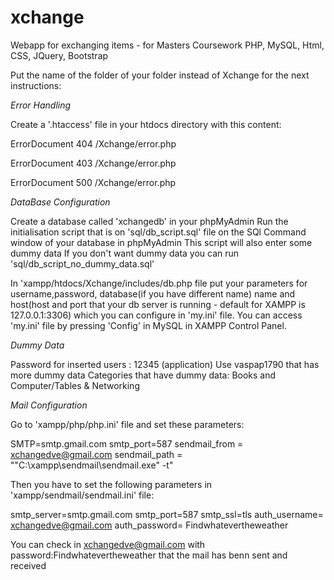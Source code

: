 # xchange
Webapp for exchanging items - for Masters Coursework 
PHP, MySQL, Html, CSS, JQuery, Bootstrap

Put the name of the folder of your folder instead of Xchange for the next instructions:

_Error Handling_

Create a '.htaccess' file in your htdocs directory with this content:

ErrorDocument 404 /Xchange/error.php

ErrorDocument 403 /Xchange/error.php

ErrorDocument 500 /Xchange/error.php

_DataBase Configuration_

Create a database called 'xchangedb' in your phpMyAdmin 
Run the initialisation script that is on 'sql/db_script.sql' file 
on the SQl Command window of your database in phpMyAdmin
This script will also enter some dummy data
If you don't want dummy data you can run 'sql/db_script_no_dummy_data.sql'

In 'xampp/htdocs/Xchange/includes/db.php file
put your parameters for username,password, database(if you have different name) name and 
host(host and port that your db server is running - default for XAMPP is 127.0.0.1:3306) 
which you can configure in 'my.ini' file. 
You can access 'my.ini' file by pressing 'Config' in MySQL
in XAMPP Control Panel.


_Dummy Data_

Password for inserted users : 12345 (application)
Use vaspap1790 that has more dummy data
Categories that have dummy data: Books and Computer/Tables & Networking

_Mail Configuration_

Go to 'xampp/php/php.ini' file and set these parameters:

SMTP=smtp.gmail.com
smtp_port=587
sendmail_from = xchangedve@gmail.com
sendmail_path = "\"C:\xampp\sendmail\sendmail.exe\" -t"

Then you have to set the following parameters in 'xampp/sendmail/sendmail.ini' file:

smtp_server=smtp.gmail.com
smtp_port=587
smtp_ssl=tls
auth_username= xchangedve@gmail.com
auth_password= Findwhatevertheweather

You can check in xchangedve@gmail.com with password:Findwhatevertheweather 
that the mail has benn sent and received

